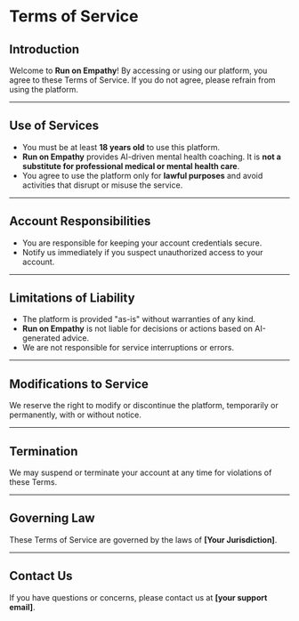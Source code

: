 # Terms of Service

## Introduction

Welcome to **Run on Empathy**! By accessing or using our platform, you agree to these Terms of Service. If you do not agree, please refrain from using the platform.

---

## Use of Services

- You must be at least **18 years old** to use this platform.
- **Run on Empathy** provides AI-driven mental health coaching. It is **not a substitute for professional medical or mental health care**.
- You agree to use the platform only for **lawful purposes** and avoid activities that disrupt or misuse the service.

---

## Account Responsibilities

- You are responsible for keeping your account credentials secure.
- Notify us immediately if you suspect unauthorized access to your account.

---

## Limitations of Liability

- The platform is provided "as-is" without warranties of any kind.
- **Run on Empathy** is not liable for decisions or actions based on AI-generated advice.
- We are not responsible for service interruptions or errors.

---

## Modifications to Service

We reserve the right to modify or discontinue the platform, temporarily or permanently, with or without notice.

---

## Termination

We may suspend or terminate your account at any time for violations of these Terms.

---

## Governing Law

These Terms of Service are governed by the laws of **[Your Jurisdiction]**.

---

## Contact Us

If you have questions or concerns, please contact us at **[your support email]**.
